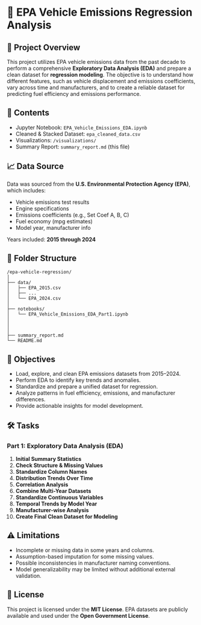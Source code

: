 # 🚗 EPA Vehicle Emissions Regression Analysis

## 📌 Project Overview

This project utilizes EPA vehicle emissions data from the past decade to perform a comprehensive **Exploratory Data Analysis (EDA)** and prepare a clean dataset for **regression modeling**. The objective is to understand how different features, such as vehicle displacement and emissions coefficients, vary across time and manufacturers, and to create a reliable dataset for predicting fuel efficiency and emissions performance.

## 📂 Contents

* Jupyter Notebook: `EPA_Vehicle_Emissions_EDA.ipynb`
* Cleaned & Stacked Dataset: `epa_cleaned_data.csv`
* Visualizations: `/visualizations/`
* Summary Report: `summary_report.md` (this file)

## 📈 Data Source

Data was sourced from the **U.S. Environmental Protection Agency (EPA)**, which includes:

* Vehicle emissions test results
* Engine specifications
* Emissions coefficients (e.g., Set Coef A, B, C)
* Fuel economy (mpg estimates)
* Model year, manufacturer info

Years included: **2015 through 2024**

## 📁 Folder Structure

```
/epa-vehicle-regression/
│
├── data/
│   ├── EPA_2015.csv
│   ├── ...
│   └── EPA_2024.csv
│
├── notebooks/
│   └── EPA_Vehicle_Emissions_EDA_Part1.ipynb
│
│
│
├── summary_report.md
└── README.md
```

## 🎯 Objectives

* Load, explore, and clean EPA emissions datasets from 2015–2024.
* Perform EDA to identify key trends and anomalies.
* Standardize and prepare a unified dataset for regression.
* Analyze patterns in fuel efficiency, emissions, and manufacturer differences.
* Provide actionable insights for model development.

## 🛠️ Tasks

### Part 1: Exploratory Data Analysis (EDA)

1. **Initial Summary Statistics**
2. **Check Structure & Missing Values**
3. **Standardize Column Names**
4. **Distribution Trends Over Time**
5. **Correlation Analysis**
6. **Combine Multi-Year Datasets**
7. **Standardize Continuous Variables**
8. **Temporal Trends by Model Year**
9. **Manufacturer-wise Analysis**
10. **Create Final Clean Dataset for Modeling**

## ⚠️ Limitations

* Incomplete or missing data in some years and columns.
* Assumption-based imputation for some missing values.
* Possible inconsistencies in manufacturer naming conventions.
* Model generalizability may be limited without additional external validation.

## 📄 License

This project is licensed under the **MIT License**. EPA datasets are publicly available and used under the **Open Government License**.
